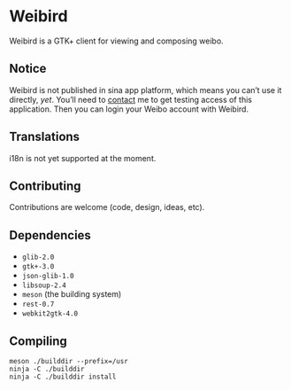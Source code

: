 # Weibird

Weibird is a GTK+ client for viewing and composing weibo.

## Notice

Weibird is not published in sina app platform, which means you can’t use it directly, *yet*. You’ll need to [contact](mailto:jonathankang@gnome.org) me to get testing access of this application. Then you can login your Weibo account with Weibird.

## Translations

i18n is not yet supported at the moment.

## Contributing

Contributions are welcome (code, design, ideas, etc).

## Dependencies

* `glib-2.0`
* `gtk+-3.0`
* `json-glib-1.0`
* `libsoup-2.4`
* `meson` (the building system)
* `rest-0.7`
* `webkit2gtk-4.0`

## Compiling

```
meson ./builddir --prefix=/usr
ninja -C ./builddir
ninja -C ./builddir install
```

